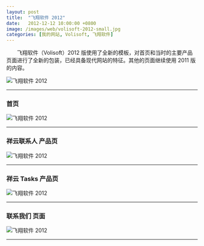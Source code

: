 ```yaml
---
layout: post
title:  "飞翔软件 2012"
date:   2012-12-12 10:00:00 +0800
image: /images/web/volisoft-2012-small.jpg
categories: [我的网站, Volisoft, 飞翔软件]
---
```


　　飞翔软件（Volisoft）2012 版使用了全新的模板，对首页和当时的主要产品页面进行了全新的包装，已经具备现代网站的特征。其他的页面继续使用 2011 版的内容。

![飞翔软件 2012]({{site.baseurl}}/images/web/飞翔软件2012-0.png)

------

<h3>首页</h3>

![飞翔软件 2012]({{site.baseurl}}/images/web/飞翔软件2012-Volisoft-首页.png)

------

<h3>祥云联系人 产品页</h3>

![飞翔软件 2012]({{site.baseurl}}/images/web/飞翔软件2012-Volisoft-祥云-xContacts.png)

------

<h3>祥云 Tasks 产品页</h3>

![飞翔软件 2012]({{site.baseurl}}/images/web/飞翔软件2012-Volisoft-祥云-xTasks.png)

------

<h3>联系我们 页面</h3>

![飞翔软件 2012]({{site.baseurl}}/images/web/飞翔软件2012-Volisoft-联系我们.png)

------